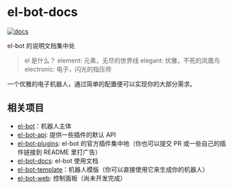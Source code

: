 # el-bot-docs

[![docs](https://github.com/ElpsyCN/el-bot-docs/workflows/docs/badge.svg)](https://docs.bot.elpsy.cn)

el-bot 的说明文档集中处

> el 是什么？
> element: 元素，无尽的世界线
> elegant: 优雅，不死的凤凰鸟
> electronic: 电子，闪光的指压师

一个优雅的电子机器人，通过简单的配置便可以实现你的大部分需求。

## 相关项目

- [el-bot](https://github.com/YunYouJun/el-bot)：机器人主体
- [el-bot-api](https://github.com/ElpsyCN/el-bot-api): 提供一些插件的默认 API
- [el-bot-plugins](https://github.com/ElpsyCN/el-bot-plugins): el-bot 的官方插件集中地（你也可以提交 PR 或一些自己的插件链接到 README 里打广告）
- [el-bot-docs](https://github.com/ElpsyCN/el-bot-docs): el-bot 使用文档
- [el-bot-template](https://github.com/ElpsyCN/el-bot-template)：机器人模版（你可以直接使用它来生成你的机器人）
- [el-bot-web](https://github.com/ElpsyCN/el-bot-web): 控制面板（尚未开发完成）
